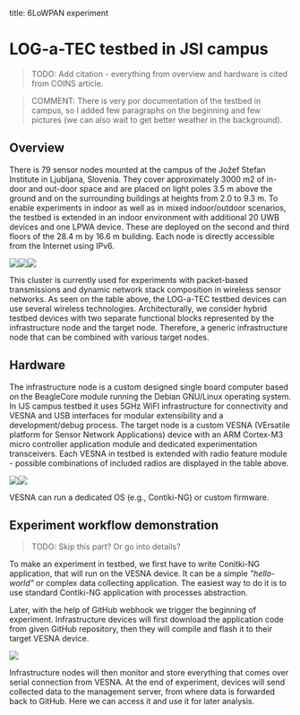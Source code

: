 title: 6LoWPAN experiment

<!-- vim: linebreak filetype=markdown expandtab ts=4 sw=4
-->

# LOG-a-TEC testbed in JSI campus

> TODO: Add citation - everything from overview and hardware is cited from COINS article.

> COMMENT: There is very por documentation of the testbed in campus, so I added few paragraphs on the beginning and few pictures (we can also wait to get better weather in the background).

## Overview

There is 79 sensor nodes mounted at the campus of the Jožef Stefan Institute in Ljubljana, Slovenia. They cover approximately 3000 m2 of in-door and out-door space and are placed on light poles 3.5 m above the ground and on the surrounding buildings at heights from 2.0 to 9.3 m. To enable experiments in indoor as well as in mixed indoor/outdoor scenarios, the testbed is extended in an indoor environment with additional 20 UWB devices and one LPWA device. These are deployed on the second and third floors of the 28.4 m by 16.6 m building. Each node is directly accessible from the Internet using IPv6.

<img src="img/6lowpan/testbed_tloris.png"><img src="img/6lowpan/testbed_table.png"><img src="img/6lowpan/testbed_device.jpg">

This cluster is currently used for experiments with packet-based transmissions and dynamic network stack composition in wireless sensor networks. As seen on the table above, the LOG-a-TEC testbed devices can use several wireless technologies. Architecturally, we consider hybrid testbed devices with two separate functional blocks represented by the infrastructure node and the target node. Therefore, a generic infrastructure node that can be combined with various target nodes.

## Hardware

The infrastructure node is a custom designed single board computer based on the BeagleCore module running the Debian GNU/Linux operating system. In IJS campus testbed it uses 5GHz WiFI infrastructure for connectivity and VESNA and USB interfaces for modular extensibility and a development/debug process. The target node is a custom VESNA (VErsatile platform for Sensor Network Applications) device with an ARM Cortex-M3 micro controller application module and dedicated experimentation transceivers.
Each VESNA in testbed is extended with radio feature module - possible combinations of included radios are displayed in the table above.

<img src="img/6lowpan/hardware_lgtc.jpg"><img src="img/6lowpan/hardware_vesna.jpg">

VESNA can run a dedicated OS (e.g., Contiki-NG) or custom firmware.

## Experiment workflow demonstration

> TODO: Skip this part? Or go into details?

To make an experiment in testbed, we first have to write Conitki-NG application, that will run on the VESNA device. It can be a simple *"hello-world"* or complex data collecting application. The easiest way to do it is to use standard Contiki-NG application with processes abstraction.

Later, with the help of GitHub webhook we trigger the beginning of experiment. Infrastructure devices will first download the application code from given GitHub repository, then they will compile and flash it to their target VESNA device.

<img src="img/6lowpan/experiment_workflow.png">

Infrastructure nodes will then monitor and store everything that comes over serial connection from VESNA. At the end of experiment, devices will send collected data to the management server, from where data is forwarded back to GitHub. Here we can access it and use it for later analysis.
